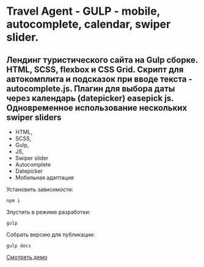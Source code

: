 # Travel Agent - GULP - mobile, autocomplete, calendar, swiper slider.

## Лендинг туристического сайта на Gulp сборке. HTML, SCSS, flexbox и CSS Grid. Скрипт для автокомплита и подсказок при вводе текста - autocomplete.js. Плагин для выбора даты через календарь (datepicker) easepick js. Одновременное использование нескольких swiper sliders 


- HTML,
- SCSS,
- Gulp,
- JS,
- Swiper slider
- Autocomplete
- Datepicker
- Мобильная адаптация

Установить зависимости:
```
npm i
```

Зпустить в режиме разработки:
```
gulp
```

Собрать версию для публикации:
```
gulp docs
```

[Смотреть демо](https://kovalchuk-alexandr.github.io/Travel-Agent-GULP-autocomplete-calendar-swiper-slider/)
